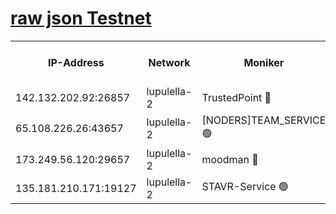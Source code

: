 [raw json Testnet](https://rpc-check.jaclalt.stavr.tech/jaclalt/rpc-jaclalt-result.json)
=

<table><tr><th>IP-Address</th><th>Network</th><th>Moniker</th><th>Latest Block Height</th><th>Earliest Block Height</th><th>Catching Up</th><th>Tx Index</th><th>Voting Power</th><th>Scan Time</th></tr><tr><td>142.132.202.92:26857</td><td>lupulella-2</td><td>TrustedPoint 🔴</td><td>7044773</td><td>6282001</td><td>False</td><td>off</td><td>400065</td><td>2024-03-10T18:27:26.380279711UTC</td></tr><tr><td>65.108.226.26:43657</td><td>lupulella-2</td><td>[NODERS]TEAM_SERVICE 🟢</td><td>7044773</td><td>6282001</td><td>False</td><td>on</td><td>0</td><td>2024-03-10T18:27:28.783214381UTC</td></tr><tr><td>173.249.56.120:29657</td><td>lupulella-2</td><td>moodman 🔴</td><td>7044773</td><td>6944773</td><td>False</td><td>off</td><td>1075134</td><td>2024-03-10T18:27:26.152635878UTC</td></tr><tr><td>135.181.210.171:19127</td><td>lupulella-2</td><td>STAVR-Service 🟢</td><td>7044771</td><td>7042001</td><td>False</td><td>on</td><td>0</td><td>2024-03-10T18:27:17.614372850UTC</td></tr></table>
